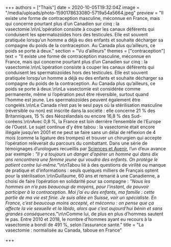 +++
authors = ["Thaïs"]
date = 2020-10-05T19:32:04Z
image = "/media/uploads/photo-1590178633080-5719a54a5664.jpeg"
preview = "Il existe une forme de contraception masculine, méconnue en France, mais qui concerne pourtant plus d’un Canadien sur cinq&nbsp;: la vasectomie.\n\nL’opération consiste à couper les canaux déférents qui conduisent les spermatozoïdes hors des testicules. Elle est souvent pratiquée lorsqu’un homme a déjà eu des enfants et souhaite décharger sa compagne du poids de la contraception. Au Canada plus qu’ailleurs, ce poids se porte à deux."
section = "Vu d’ailleurs"
themes = ["contraception"]
text = "Il existe une forme de contraception masculine, méconnue en France, mais qui concerne pourtant plus d’un Canadien sur cinq&nbsp;: la vasectomie.\n\nL’opération consiste à couper les canaux déférents qui conduisent les spermatozoïdes hors des testicules. Elle est souvent pratiquée lorsqu’un homme a déjà eu des enfants et souhaite décharger sa compagne du poids de la contraception. Au Canada plus qu’ailleurs, ce poids se porte à deux.\n\nLa vasectomie est considérée comme permanente, même si l’opération peut être réversible, surtout quand l’homme est jeune. Les spermatozoïdes peuvent également être congelés.\n\nLe Canada n’est pas le seul pays où la stérilisation masculine (réversible ou non) est inscrite dans la société&nbsp;: elle concerne 21&nbsp;% des Britanniques, 15&nbsp;% des Néozélandais ou encore 16,8&nbsp;% des Sud-coréens.\n\nAvec 0,8&nbsp;%, la France est loin derrière l’ensemble de l’Europe de l’Ouest. Le sujet continue d’y être tabou&nbsp;: la vasectomie était encore illégale jusqu’en 2001 et ne peut se faire sans un délai de réflexion de 4 mois (comme la ligature des trompes) et trouver un chirurgien qui accepte l’opération relèverait du parcours du combattant. Dans une série de témoignages d’urologues recueillis par [Sciences et Avenir](https://www.sciencesetavenir.fr/sante/la-vasectomie-ce-tabou-francais_25957), l’un d’eux avance par exemple&nbsp;: _\"Il y a toujours un danger d’opérer un homme qui dans dix ans rencontrera une femme jeune qui voudra des enfants. On protège le patient contre lui-même.\"_\n\nTabou lié à des questions de virilité ou manque de pratique et d’informations&nbsp;: seuls quelques milliers de Français optent pour la stérilisation.\n\nGuillaume, 60 ans et remarié à une Canadienne, a choisi de faire l’opération en solidarité pour sa compagne&nbsp;: _\"Nous les hommes on n’a pas beaucoup de moyens, pour l’instant, de pouvoir participer à la contraception. Moi j’ai eu des enfants, ma famille&nbsp;: cette partie de ma vie est finie. Je suis allée en Suisse, voir un spécialiste. En France, c’est beaucoup moins accepté, et méconnu&nbsp;: on pense que ça affecte la vie sexuelle et la libido, alors que c’est aujourd’hui bénin et sans grandes conséquences.\"_\n\nComme lui, de plus en plus d’hommes sautent le pas. Entre 2010 et 2018, le nombre d’hommes ayant eu recours à la vasectomie a bondi de 491&nbsp;%, selon l’assurance santé."
title = "La vasectomie&nbsp;: normalisée au Canada, taboue en France"

+++
